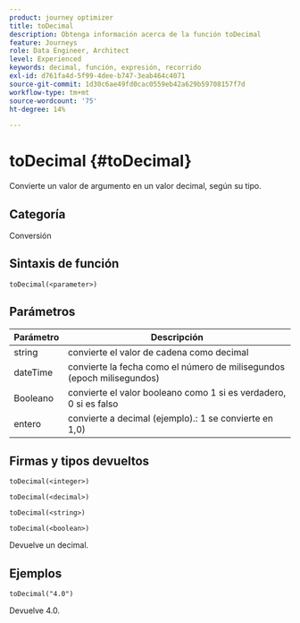 ```yaml
---
product: journey optimizer
title: toDecimal
description: Obtenga información acerca de la función toDecimal
feature: Journeys
role: Data Engineer, Architect
level: Experienced
keywords: decimal, función, expresión, recorrido
exl-id: d761fa4d-5f99-4dee-b747-3eab464c4071
source-git-commit: 1d30c6ae49fd0cac0559eb42a629b59708157f7d
workflow-type: tm+mt
source-wordcount: '75'
ht-degree: 14%

---
```


# toDecimal {#toDecimal}

Convierte un valor de argumento en un valor decimal, según su tipo.

## Categoría

Conversión

## Sintaxis de función

`toDecimal(<parameter>)`

## Parámetros

| Parámetro | Descripción |
|--- |--- |
| string | convierte el valor de cadena como decimal |
| dateTime | convierte la fecha como el número de milisegundos (epoch milisegundos) |
| Booleano | convierte el valor booleano como 1 si es verdadero, 0 si es falso |
| entero | convierte a decimal (ejemplo).: 1 se convierte en 1,0) |

## Firmas y tipos devueltos

`toDecimal(<integer>)`

`toDecimal(<decimal>)`

`toDecimal(<string>)`

`toDecimal(<boolean>)`

Devuelve un decimal.

## Ejemplos

`toDecimal("4.0")`

Devuelve 4.0.
